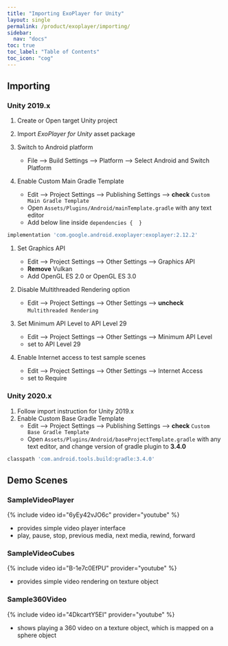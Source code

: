 ```yaml
---
title: "Importing ExoPlayer for Unity"
layout: single
permalink: /product/exoplayer/importing/
sidebar:
  nav: "docs"
toc: true
toc_label: "Table of Contents"
toc_icon: "cog"
---
```


## Importing

### Unity 2019.x

1. Create or Open target Unity project

1. Import *ExoPlayer for Unity* asset package

1. Switch to Android platform
    - File --> Build Settings --> Platform --> Select Android and Switch Platform

1. Enable Custom Main Gradle Template
    - Edit --> Project Settings --> Publishing Settings --> **check** `Custom Main Gradle Template`
    - Open `Assets/Plugins/Android/mainTemplate.gradle` with any text editor
    - Add below line inside `dependencies {  }`
```javascript
implementation 'com.google.android.exoplayer:exoplayer:2.12.2'
```

1. Set Graphics API
    - Edit --> Project Settings --> Other Settings --> Graphics API
    - **Remove** Vulkan
    - Add OpenGL ES 2.0 or OpenGL ES 3.0

1. Disable Multithreaded Rendering option
    - Edit --> Project Settings --> Other Settings --> **uncheck** `Multithreaded Rendering`

1. Set Minimum API Level to API Level 29
    - Edit --> Project Settings --> Other Settings --> Minimum API Level
    - set to API Level 29

1. Enable Internet access to test sample scenes
    - Edit --> Project Settings --> Other Settings --> Internet Access
    - set to Require


### Unity 2020.x

1. Follow import instruction for Unity 2019.x
1. Enable Custom Base Gradle Template
    - Edit --> Project Settings --> Publishing Settings --> **check** `Custom Base Gradle Template`
    - Open `Assets/Plugins/Android/baseProjectTemplate.gradle` with any text editor, and change version of gradle plugin to **3.4.0**
```javascript
classpath 'com.android.tools.build:gradle:3.4.0'
```



## Demo Scenes

### SampleVideoPlayer

{% include video id="6yEy42vJO6c" provider="youtube" %}

- provides simple video player interface
- play, pause, stop, previous media, next media, rewind, forward



### SampleVideoCubes

{% include video id="B-1e7c0EfPU" provider="youtube" %}

- provides simple video rendering on texture object



### Sample360Video

{% include video id="4DkcartY5EI" provider="youtube" %}

- shows playing a 360 video on a texture object, which is mapped on a sphere object


